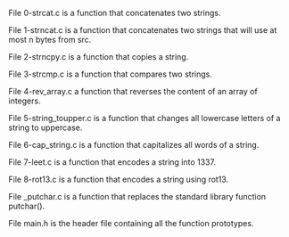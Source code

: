 File 0-strcat.c is a function that concatenates two strings. 

File 1-strncat.c is a function that concatenates two strings that will use at most n bytes from src. 

File 2-strncpy.c is a function that copies a string. 

File 3-strcmp.c is a function that compares two strings. 

File 4-rev_array.c a function that reverses the content of an array of integers. 

File 5-string_toupper.c is a function that changes all lowercase letters of a string to uppercase. 

File 6-cap_string.c is a function that capitalizes all words of a string. 

File 7-leet.c is a function that encodes a string into 1337. 

File 8-rot13.c is a function that encodes a string using rot13. 

File _putchar.c is a function that replaces the standard library function putchar(). 

File main.h is the header file containing all the function prototypes. 
